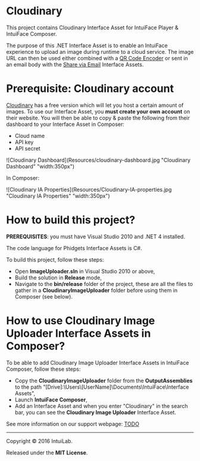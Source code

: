 # Cloudinary

This project contains Cloudinary Interface Asset for IntuiFace Player & IntuiFace Composer.

The purpose of this .NET Interface Asset is to enable an IntuiFace experience to upload an image during runtime to a cloud service. The image URL can then be used either combined with a [QR Code Encoder](http://support.intuilab.com/kb/interface-assets/interface-asset-qr-code) or sent in an email body with the [Share via Email](http://support.intuilab.com/kb/interface-assets/share-assets-via-email) Interface Assets. 

# Prerequisite: Cloudinary account

[Cloudinary](http://cloudinary.com/) has a free version which will let you host a certain amount of images. To use our Interface Asset, you **must create your own account** on their website. You will then be able to copy & paste the following from their dashboard to your Interface Asset in Composer: 

* Cloud name
* API key
* API secret

![Cloudinary Dashboard](Resources/cloudinary-dashboard.jpg "Cloudinary Dashboard" "width:350px")

In Composer: 

![Cloudinary IA Properties](Resources/Cloudinary-IA-properties.jpg "Cloudinary IA Properties" "width:350px")


# How to build this project?

**PREREQUISITES**: you must have Visual Studio 2010 and .NET 4 installed.

The code language for Phidgets Interface Assets is C#.

To build this project, follow these steps:

* Open **ImageUploader.sln** in Visual Studio 2010 or above,
* Build the solution in **Release** mode,
* Navigate to the **bin/release** folder of the project, these are all the files to gather in a **CloudinaryImageUploader** folder before using them in Composer (see below). 

# How to use Cloudinary Image Uploader Interface Assets in Composer?

To be able to add Cloudinary Image Uploader Interface Assets in IntuiFace Composer, follow these steps: 

* Copy the **CloudinaryImageUploader** folder from the **OutputAssemblies** to the path "[Drive]:\Users\\[UserName]\Documents\IntuiFace\Interface Assets",
* Launch **IntuiFace Composer**,
* Add an Interface Asset and when you enter "Cloudinary" in the search bar, you can see the **Cloudinary Image Uploader** Interface Asset.



See more information on our support webpage: [TODO](http://www.support.intuilab.com/kb)

-----

Copyright &copy; 2016 IntuiLab.

Released under the **MIT License**.